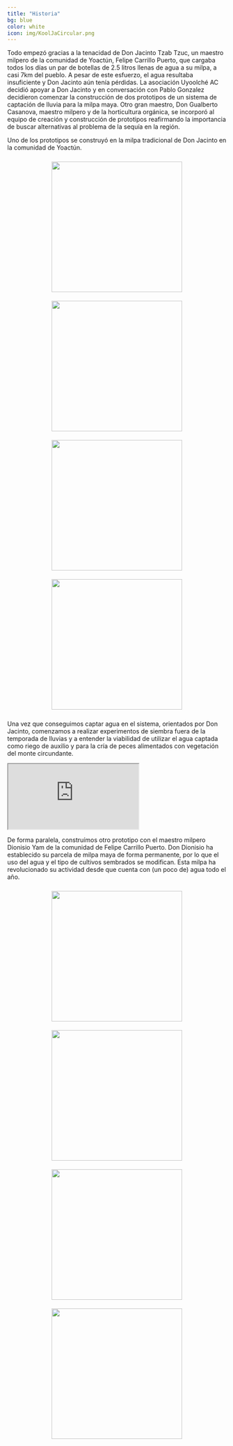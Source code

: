 ```yaml
---
title: "Historia"
bg: blue
color: white
icon: img/KoolJaCircular.png
---
```


Todo empezó gracias a la tenacidad de Don Jacinto Tzab Tzuc, un maestro milpero de la comunidad de Yoactún, Felipe Carrillo Puerto, que cargaba todos los días un par de botellas de 2.5 litros llenas de agua a su milpa, a casi 7km del pueblo. A pesar de este esfuerzo, el agua resultaba insuficiente y Don Jacinto aún tenía pérdidas. La asociación Uyoolché AC decidió apoyar a Don Jacinto y en conversación con Pablo Gonzalez decidieron comenzar la construcción de dos prototipos de un sistema de captación de lluvia para la milpa maya. Otro gran maestro, Don Gualberto Casanova, maestro milpero y de la horticultura orgánica, se incorporó al equipo de creación y construcción de prototipos reafirmando la importancia de buscar alternativas al problema de la sequía en la región.

Uno de los prototipos se construyó en la milpa tradicional de Don Jacinto en la comunidad de Yoactún.

<div style="text-align: center">
<a>
   <img class="" alt="" src="{{ site.baseurl }}/img/DonJasBotellas.jpg" style="height: 300px; padding: 10px;">
</a>
</div>

<div style="text-align: center"> 
<a>
   <img class="" alt="" src="{{ site.baseurl }}/img/DonJasKoolJa.jpg" style="height: 300px; padding: 10px;">
</a>
</div>

<div style="text-align: center"> 
<a>
   <img class="" alt="" src="{{ site.baseurl }}/img/DonJasCargando.jpg" style="height: 300px; padding: 10px;">
</a>
<a>
   <img class="" alt="" src="{{ site.baseurl }}/img/DonJasAgua.jpeg" style="height: 300px; padding: 10px;">
</a>
</div>

Una vez que conseguimos captar agua en el sistema, orientados por Don Jacinto, comenzamos a realizar experimentos de siembra fuera de la temporada de lluvias y a entender la viabilidad de utilizar el agua captada como riego de auxilio y para la cría de peces alimentados con vegetación del monte circundante. 

<div class="icontain" style="margin-bottom: 10px;">
  <iframe src="https://www.youtube.com/embed/jC94S9MTl1Y" allow="accelerometer; autoplay" allowfullscreen></iframe>
</div>

De forma paralela, construímos otro prototipo con el maestro milpero Dionisio Yam de la comunidad de Felipe Carrillo Puerto. Don Dionisio ha establecido su parcela de milpa maya de forma permanente, por lo que el uso del agua y el tipo de cultivos sembrados se modifican. Esta milpa ha revolucionado su actividad desde que cuenta con (un poco de) agua todo el año.

<div style="text-align: center">
<a>
   <img class="" alt="" src="{{ site.baseurl }}/img/ViendoSuperficie.jpg" style="height: 300px; padding: 10px;">
</a>
</div>

<div style="text-align: center"> 
<a>
   <img class="" alt="" src="{{ site.baseurl }}/img/MilpaDioni.jpg" style="height: 300px; padding: 10px;">
</a>
</div>

<div style="text-align: center"> 
<a>
   <img class="" alt="" src="{{ site.baseurl }}/img/DonDionisioPitahaya.jpg" style="height: 300px; padding: 10px;">
</a>
<a>
   <img class="" alt="" src="{{ site.baseurl }}/img/DioniAmapola.jpg" style="height: 300px; padding: 10px;">
</a>
</div>

